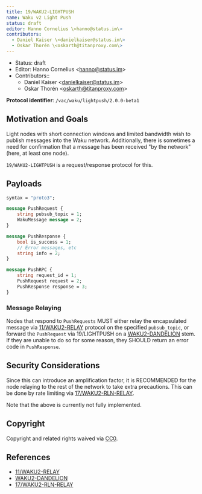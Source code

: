 ```yaml
---
title: 19/WAKU2-LIGHTPUSH
name: Waku v2 Light Push
status: draft
editor: Hanno Cornelius \<hanno@status.im\> 
contributors: 
  - Daniel Kaiser \<danielkaiser@status.im\>
  - Oskar Thorén \<oskarth@titanproxy.com\>
---
```

- Status: draft
- Editor: Hanno Cornelius \<hanno@status.im\>
- Contributors::
  - Daniel Kaiser \<danielkaiser@status.im\>
  - Oskar Thorén \<oskarth@titanproxy.com\>

**Protocol identifier**: `/vac/waku/lightpush/2.0.0-beta1`

## Motivation and Goals

Light nodes with short connection windows and limited bandwidth wish to publish messages into the Waku network.
Additionally, there is sometimes a need for confirmation that a message has been received "by the network"
(here, at least one node).

`19/WAKU2-LIGHTPUSH` is a request/response protocol for this.

## Payloads

```protobuf
syntax = "proto3";

message PushRequest {
    string pubsub_topic = 1;
    WakuMessage message = 2;
}

message PushResponse {
    bool is_success = 1;
    // Error messages, etc
    string info = 2;
}

message PushRPC {
    string request_id = 1;
    PushRequest request = 2;
    PushResponse response = 3;
}
```

### Message Relaying

Nodes that respond to `PushRequests` MUST either
relay the encapsulated message via [11/WAKU2-RELAY](../11/relay) protocol on the specified `pubsub_topic`,
or forward the `PushRequest` via 19/LIGHTPUSH on a [WAKU2-DANDELION](https://github.com/waku-org/specs/blob/waku-RFC/standards/application/dandelion) stem.
If they are unable to do so for some reason, they SHOULD return an error code in `PushResponse`.

## Security Considerations

Since this can introduce an amplification factor, it is RECOMMENDED for the node relaying to the rest of the network to take extra precautions.
This can be done by rate limiting via [17/WAKU2-RLN-RELAY](../17/rln-relay).

Note that the above is currently not fully implemented.

## Copyright

Copyright and related rights waived via [CC0](https://creativecommons.org/publicdomain/zero/1.0/).

## References

* [11/WAKU2-RELAY](../11/relay)
* [WAKU2-DANDELION](https://github.com/waku-org/specs/blob/waku-RFC/standards/application/dandelion)
* [17/WAKU2-RLN-RELAY](../17/rln-relay)
